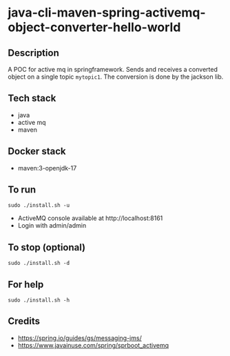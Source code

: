 # java-cli-maven-spring-activemq-object-converter-hello-world

## Description
A POC for active mq in springframework.
Sends and receives a converted object on a single
topic `mytopic1`. The conversion is done
by the jackson lib.

## Tech stack
- java
- active mq
- maven

## Docker stack
- maven:3-openjdk-17

## To run
`sudo ./install.sh -u`
- ActiveMQ console available at http://localhost:8161
- Login with admin/admin

## To stop (optional)
`sudo ./install.sh -d`

## For help
`sudo ./install.sh -h`

## Credits
- https://spring.io/guides/gs/messaging-jms/
- https://www.javainuse.com/spring/sprboot_activemq
